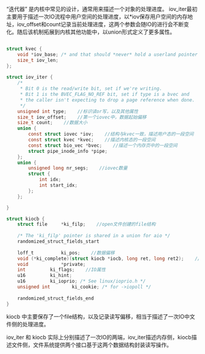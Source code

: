 “迭代器” 是内核中常见的设计，通常用来描述一个对象的处理进度。 iov_iter最初主要用于描述一次IO流程中用户空间的处理进度，以*iov保存用户空间的内存地址，iov_offset和count记录当前处理进度，这两个参数会随IO的进行会不断变化。随后该机制拓展到内核其他功能中，以union形式定义了更多属性。

```c

struct kvec {
	void *iov_base; /* and that should *never* hold a userland pointer */
	size_t iov_len;
};
 
struct iov_iter {
	/*
	 * Bit 0 is the read/write bit, set if we're writing.
	 * Bit 1 is the BVEC_FLAG_NO_REF bit, set if type is a bvec and
	 * the caller isn't expecting to drop a page reference when done.
	 */
	unsigned int type;    //标识读or写，以及其他属性 
	size_t iov_offset;    //第一个iovec中，数据起始偏移
	size_t count;    //数据大小
	union {
		const struct iovec *iov;    //结构与kvec一致，描述用户态的一段空间
		const struct kvec *kvec;    //描述内核态的一段空间
		const struct bio_vec *bvec;    //描述一个内存页中的一段空间
		struct pipe_inode_info *pipe;
	};
	union {
		unsigned long nr_segs;    //iovec数量
		struct {
			int idx;
			int start_idx;
		};
	};

}
```



```c
struct kiocb {
	struct file		*ki_filp;    //open文件创建的file结构
 
	/* The 'ki_filp' pointer is shared in a union for aio */
	randomized_struct_fields_start
 
	loff_t			ki_pos;    //数据偏移
	void (*ki_complete)(struct kiocb *iocb, long ret, long ret2);    //IO完成回调
	void			*private;
	int			ki_flags;    //IO属性
	u16			ki_hint;
	u16			ki_ioprio; /* See linux/ioprio.h */
	unsigned int		ki_cookie; /* for ->iopoll */
 
	randomized_struct_fields_end
}
```

kiocb 中主要保存了一个file结构，以及记录读写偏移，相当于描述了一次IO中文件侧的处理进度。

iov_iter 和 kiocb 实际上分别描述了一次IO的两端，iov_iter描述内存侧，kiocb描述文件侧，文件系统提供两个接口基于这两个数据结构封装读写操作。
